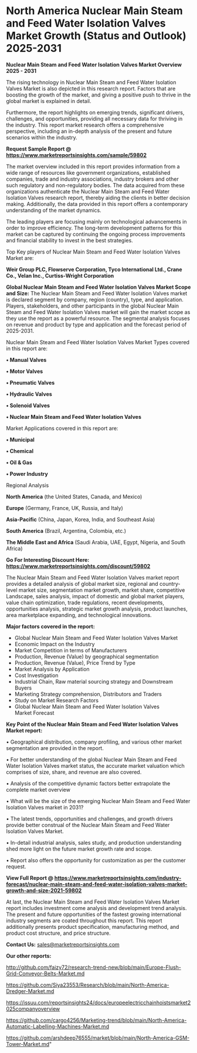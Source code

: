 # North America Nuclear Main Steam and Feed Water Isolation Valves Market Growth (Status and Outlook) 2025-2031

<Strong> Nuclear Main Steam and Feed Water Isolation Valves Market Overview 2025 - 2031</strong>

The rising technology in Nuclear Main Steam and Feed Water Isolation Valves Market is also depicted in this research report. Factors that are boosting the growth of the market, and giving a positive push to thrive in the global market is explained in detail.

Furthermore, the report highlights on emerging trends, significant drivers, challenges, and opportunities, providing all necessary data for thriving in the industry. This report market research offers a comprehensive perspective, including an in-depth analysis of the present and future scenarios within the industry.

<strong>Request Sample Report @ <a href=https://www.marketreportsinsights.com/sample/59802>https://www.marketreportsinsights.com/sample/59802</a></strong>

The market overview included in this report provides information from a wide range of resources like government organizations, established companies, trade and industry associations, industry brokers and other such regulatory and non-regulatory bodies. The data acquired from these organizations authenticate the Nuclear Main Steam and Feed Water Isolation Valves research report, thereby aiding the clients in better decision making. Additionally, the data provided in this report offers a contemporary understanding of the market dynamics.

The leading players are focusing mainly on technological advancements in order to improve efficiency. The long-term development patterns for this market can be captured by continuing the ongoing process improvements and financial stability to invest in the best strategies.

Top Key players of Nuclear Main Steam and Feed Water Isolation Valves Market are:

<strong>Weir Group PLC, Flowserve Corporation, Tyco International Ltd., Crane Co., Velan Inc., Curtiss-Wright Corporation</strong>

<strong><b>Global Nuclear Main Steam and Feed Water Isolation Valves Market Scope and Size:</b></strong>
The Nuclear Main Steam and Feed Water Isolation Valves market is declared segment by company, region (country), type, and application. Players, stakeholders, and other participants in the global Nuclear Main Steam and Feed Water Isolation Valves market will gain the market scope as they use the report as a powerful resource. The segmental analysis focuses on revenue and product by type and application and the forecast period of 2025-2031.

Nuclear Main Steam and Feed Water Isolation Valves Market Types covered in this report are:

<strong>• Manual Valves

• Motor Valves

• Pneumatic Valves

• Hydraulic Valves

• Solenoid Valves

• Nuclear Main Steam and Feed Water Isolation Valves</strong>

Market Applications covered in this report are:

<strong>• Municipal

• Chemical

• Oil & Gas

• Power Industry</strong> 

Regional Analysis

<strong>North America</strong> (the United States, Canada, and Mexico)

<strong>Europe</strong> (Germany, France, UK, Russia, and Italy)

<strong>Asia-Pacific</strong> (China, Japan, Korea, India, and Southeast Asia)

<strong>South America</strong> (Brazil, Argentina, Colombia, etc.)

<strong>The Middle East and Africa</strong> (Saudi Arabia, UAE, Egypt, Nigeria, and South Africa)

<strong>Go For Interesting Discount Here: <a href=https://www.marketreportsinsights.com/discount/59802>https://www.marketreportsinsights.com/discount/59802</a></strong>

The Nuclear Main Steam and Feed Water Isolation Valves market report provides a detailed analysis of global market size, regional and country-level market size, segmentation market growth, market share, competitive Landscape, sales analysis, impact of domestic and global market players, value chain optimization, trade regulations, recent developments, opportunities analysis, strategic market growth analysis, product launches, area marketplace expanding, and technological innovations.

<strong><b>Major factors covered in the report:</b></strong>
<ul>
  <li>Global Nuclear Main Steam and Feed Water Isolation Valves Market </li>
  <li>Economic Impact on the Industry</li>
  <li>Market Competition in terms of Manufacturers</li>
  <li>Production, Revenue (Value) by geographical segmentation</li>
  <li>Production, Revenue (Value), Price Trend by Type</li>
  <li>Market Analysis by Application</li>
  <li>Cost Investigation</li>
  <li>Industrial Chain, Raw material sourcing strategy and Downstream Buyers</li>
  <li>Marketing Strategy comprehension, Distributors and Traders</li>
  <li>Study on Market Research Factors</li>
  <li>Global Nuclear Main Steam and Feed Water Isolation Valves Market Forecast</li>
</ul>

<strong><b>Key Point of the Nuclear Main Steam and Feed Water Isolation Valves Market report:</b></strong>

• Geographical distribution, company profiling, and various other market segmentation are provided in the report.

• For better understanding of the global Nuclear Main Steam and Feed Water Isolation Valves market status, the accurate market valuation which comprises of size, share, and revenue are also covered.

• Analysis of the competitive dynamic factors better extrapolate the complete market overview

• What will be the size of the emerging Nuclear Main Steam and Feed Water Isolation Valves market in 2031?

• The latest trends, opportunities and challenges, and growth drivers provide better construal of the Nuclear Main Steam and Feed Water Isolation Valves Market.

• In-detail industrial analysis, sales study, and production understanding shed more light on the future market growth rate and scope.

• Report also offers the opportunity for customization as per the customer request.

<strong><b>View Full Report @ <a href=https://www.marketreportsinsights.com/industry-forecast/nuclear-main-steam-and-feed-water-isolation-valves-market-growth-and-size-2021-59802>https://www.marketreportsinsights.com/industry-forecast/nuclear-main-steam-and-feed-water-isolation-valves-market-growth-and-size-2021-59802</a></b></strong>


At last, the Nuclear Main Steam and Feed Water Isolation Valves Market report includes investment come analysis and development trend analysis. The present and future opportunities of the fastest growing international industry segments are coated throughout this report. This report additionally presents product specification, manufacturing method, and product cost structure, and price structure.

<strong>Contact Us:</strong>
sales@marketreportsinsights.com

<strong>Our other reports:</strong>

<a href=http://github.com/faizy72/research-trend-new/blob/main/Europe-Flush-Grid-Conveyor-Belts-Market.md>http://github.com/faizy72/research-trend-new/blob/main/Europe-Flush-Grid-Conveyor-Belts-Market.md</a>

<a href=https://github.com/Siya23553/Research/blob/main/North-America-Dredger-Market.md>https://github.com/Siya23553/Research/blob/main/North-America-Dredger-Market.md</a>

<a href=https://issuu.com/reportsinsights24/docs/europeelectricchainhoistsmarket2025companyoverview>https://issuu.com/reportsinsights24/docs/europeelectricchainhoistsmarket2025companyoverview</a>

<a href=https://github.com/cargo4256/Marketing-trend/blob/main/North-America-Automatic-Labelling-Machines-Market.md>https://github.com/cargo4256/Marketing-trend/blob/main/North-America-Automatic-Labelling-Machines-Market.md</a>

<a href=https://github.com/arshdeep76555/market/blob/main/North-America-GSM-Tower-Market.md>https://github.com/arshdeep76555/market/blob/main/North-America-GSM-Tower-Market.md</a>"
